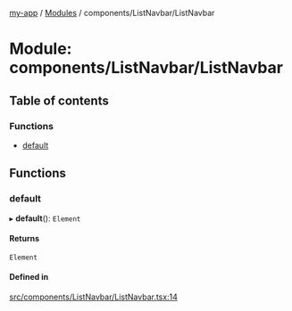 [my-app](../README.md) / [Modules](../modules.md) / components/ListNavbar/ListNavbar

# Module: components/ListNavbar/ListNavbar

## Table of contents

### Functions

- [default](components_ListNavbar_ListNavbar.md#default)

## Functions

### default

▸ **default**(): `Element`

#### Returns

`Element`

#### Defined in

[src/components/ListNavbar/ListNavbar.tsx:14](https://github.com/Nitya-Pasrija/talawa-admin/blob/a743224/src/components/ListNavbar/ListNavbar.tsx#L14)
